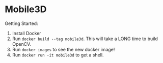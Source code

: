 # Mobile3D

Getting Started:  
1. Install Docker  
2. Run `docker build --tag mobile3d`. This will take a LONG time to build OpenCV.  
3. 	Run `docker images` to see the new docker image!  
3. Run `docker run -it mobile3d` to get a shell.  
